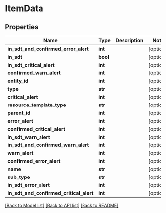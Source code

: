 # ItemData

## Properties
Name | Type | Description | Notes
------------ | ------------- | ------------- | -------------
**in_sdt_and_confirmed_error_alert** | **int** |  | [optional] 
**in_sdt** | **bool** |  | [optional] 
**in_sdt_critical_alert** | **int** |  | [optional] 
**confirmed_warn_alert** | **int** |  | [optional] 
**entity_id** | **int** |  | [optional] 
**type** | **str** |  | [optional] 
**critical_alert** | **int** |  | [optional] 
**resource_template_type** | **str** |  | [optional] 
**parent_id** | **int** |  | [optional] 
**error_alert** | **int** |  | [optional] 
**confirmed_critical_alert** | **int** |  | [optional] 
**in_sdt_warn_alert** | **int** |  | [optional] 
**in_sdt_and_confirmed_warn_alert** | **int** |  | [optional] 
**warn_alert** | **int** |  | [optional] 
**confirmed_error_alert** | **int** |  | [optional] 
**name** | **str** |  | [optional] 
**sub_type** | **str** |  | [optional] 
**in_sdt_error_alert** | **int** |  | [optional] 
**in_sdt_and_confirmed_critical_alert** | **int** |  | [optional] 

[[Back to Model list]](../README.md#documentation-for-models) [[Back to API list]](../README.md#documentation-for-api-endpoints) [[Back to README]](../README.md)


